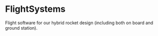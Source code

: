 # FlightSystems
Flight software for our hybrid rocket design (including both on board and ground station).
